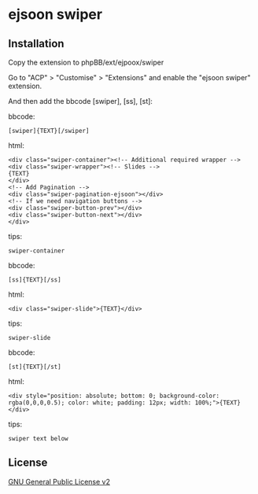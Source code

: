 # ejsoon swiper

## Installation

Copy the extension to phpBB/ext/ejpoox/swiper

Go to "ACP" > "Customise" > "Extensions" and enable the "ejsoon swiper" extension.

And then add the bbcode [swiper], [ss], [st]:

bbcode:
```
[swiper]{TEXT}[/swiper]
```

html:
```
<div class="swiper-container"><!-- Additional required wrapper -->
<div class="swiper-wrapper"><!-- Slides -->
{TEXT}
</div>
<!-- Add Pagination -->
<div class="swiper-pagination-ejsoon"></div>
<!-- If we need navigation buttons -->
<div class="swiper-button-prev"></div>
<div class="swiper-button-next"></div>
</div>
```

tips:
```
swiper-container
```


bbcode:
```
[ss]{TEXT}[/ss]
```

html:
```
<div class="swiper-slide">{TEXT}</div>
```

tips:
```
swiper-slide
```


bbcode:
```
[st]{TEXT}[/st]
```

html:
```
<div style="position: absolute; bottom: 0; background-color: rgba(0,0,0,0.5); color: white; padding: 12px; width: 100%;">{TEXT}</div>
```

tips:
```
swiper text below
```

## License

[GNU General Public License v2](license.txt)


